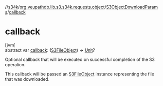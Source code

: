 //[s34k](../../../index.md)/[org.veupathdb.lib.s3.s34k.requests.object](../index.md)/[S3ObjectDownloadParams](index.md)/[callback](callback.md)

# callback

[jvm]\
abstract var [callback](callback.md): ([S3FileObject](../../org.veupathdb.lib.s3.s34k.response.object/-s3-file-object/index.md)) -&gt; [Unit](https://kotlinlang.org/api/latest/jvm/stdlib/kotlin/-unit/index.html)?

Optional callback that will be executed on successful completion of the S3 operation.

This callback will be passed an [S3FileObject](../../org.veupathdb.lib.s3.s34k.response.object/-s3-file-object/index.md) instance representing the file that was downloaded.
